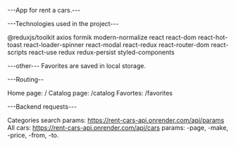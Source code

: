 ---App for rent a cars.---

---Technologies used in the project---

@reduxjs/toolkit
axios
formik
modern-normalize
react
react-dom
react-hot-toast
react-loader-spinner
react-modal
react-redux
react-router-dom
react-scripts
react-use
redux
redux-persist
styled-components

---other---
Favorites are saved in local storage.

---Routing--

Home page: /
Catalog page: /catalog
Favortes: /favorites

---Backend requests---

Categories search params: https://rent-cars-api.onrender.com/api/params
All cars: https://rent-cars-api.onrender.com/api/cars
params: -page,
        -make,
        -price,
        -from,
        -to.
